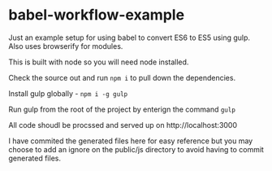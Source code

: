 # babel-workflow-example
Just an example setup for using babel to convert ES6 to ES5 using gulp.
Also uses browserify for modules.


This is built with node so you will need node installed.

Check the source out and run `npm i` to pull down the dependencies.

Install gulp globally - `npm i -g gulp`

Run gulp from the root of the project by enterign the command `gulp`

All code shoudl be procssed and served up on http://localhost:3000

I have commited the generated files here for easy reference but you may choose to add an ignore on the public/js directory to avoid having to commit generated files.
